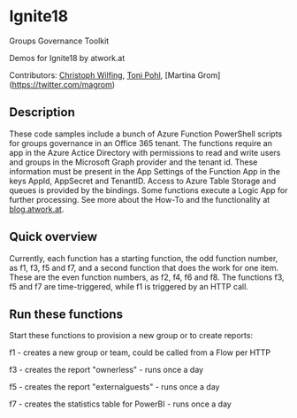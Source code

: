 # Ignite18
Groups Governance Toolkit 

Demos for Ignite18 by atwork.at

Contributors: [Christoph Wilfing](https://twitter.com/cwilfing), [Toni Pohl](https://twitter.com/atwork), [Martina Grom] (https://twitter.com/magrom)


## Description
These code samples include a bunch of Azure Function PowerShell scripts for groups governance in an Office 365 tenant.
The functions require an app in the Azure Actice Directory with permissions to read and write users and groups in the Microsoft Graph provider and the tenant id. These information must be present in the App Settings of the Function App in the keys AppId, AppSecret and TenantID. Access to Azure Table Storage and queues is provided by the bindings. Some functions execute a Logic App for further processing.
See more about the How-To and the functionality at [blog.atwork.at](https://blog.atwork.at/).


## Quick overview
Currently, each function has a starting function, the odd function number, as f1, f3, f5 and f7, and a second function that does the work for one item. These are the even function numbers, as f2, f4, f6 and f8. The functions f3, f5 and f7 are time-triggered, while f1 is triggered by an HTTP call.


## Run these functions
Start these functions to provision a new group or to create reports:

f1 - creates a new group or team, could be called from a Flow per HTTP

f3 - creates the report "ownerless" - runs once a day

f5 - creates the report "externalguests" - runs once a day

f7 - creates the statistics table for PowerBI - runs once a day

